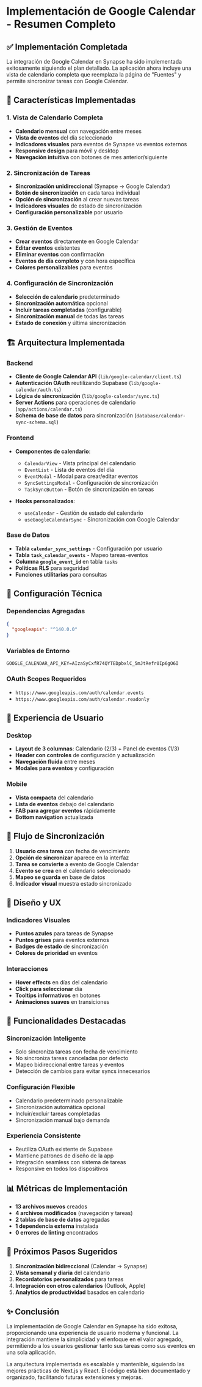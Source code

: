 # Implementación de Google Calendar - Resumen Completo

## ✅ Implementación Completada

La integración de Google Calendar en Synapse ha sido implementada exitosamente siguiendo el plan detallado. La aplicación ahora incluye una vista de calendario completa que reemplaza la página de "Fuentes" y permite sincronizar tareas con Google Calendar.

## 🎯 Características Implementadas

### 1. Vista de Calendario Completa
- **Calendario mensual** con navegación entre meses
- **Vista de eventos** del día seleccionado
- **Indicadores visuales** para eventos de Synapse vs eventos externos
- **Responsive design** para móvil y desktop
- **Navegación intuitiva** con botones de mes anterior/siguiente

### 2. Sincronización de Tareas
- **Sincronización unidireccional** (Synapse → Google Calendar)
- **Botón de sincronización** en cada tarea individual
- **Opción de sincronización** al crear nuevas tareas
- **Indicadores visuales** de estado de sincronización
- **Configuración personalizable** por usuario

### 3. Gestión de Eventos
- **Crear eventos** directamente en Google Calendar
- **Editar eventos** existentes
- **Eliminar eventos** con confirmación
- **Eventos de día completo** y con hora específica
- **Colores personalizables** para eventos

### 4. Configuración de Sincronización
- **Selección de calendario** predeterminado
- **Sincronización automática** opcional
- **Incluir tareas completadas** (configurable)
- **Sincronización manual** de todas las tareas
- **Estado de conexión** y última sincronización

## 🏗️ Arquitectura Implementada

### Backend
- **Cliente de Google Calendar API** (`lib/google-calendar/client.ts`)
- **Autenticación OAuth** reutilizando Supabase (`lib/google-calendar/auth.ts`)
- **Lógica de sincronización** (`lib/google-calendar/sync.ts`)
- **Server Actions** para operaciones de calendario (`app/actions/calendar.ts`)
- **Schema de base de datos** para sincronización (`database/calendar-sync-schema.sql`)

### Frontend
- **Componentes de calendario**:
  - `CalendarView` - Vista principal del calendario
  - `EventList` - Lista de eventos del día
  - `EventModal` - Modal para crear/editar eventos
  - `SyncSettingsModal` - Configuración de sincronización
  - `TaskSyncButton` - Botón de sincronización en tareas

- **Hooks personalizados**:
  - `useCalendar` - Gestión de estado del calendario
  - `useGoogleCalendarSync` - Sincronización con Google Calendar

### Base de Datos
- **Tabla `calendar_sync_settings`** - Configuración por usuario
- **Tabla `task_calendar_events`** - Mapeo tareas-eventos
- **Columna `google_event_id`** en tabla `tasks`
- **Políticas RLS** para seguridad
- **Funciones utilitarias** para consultas

## 🔧 Configuración Técnica

### Dependencias Agregadas
```json
{
  "googleapis": "^140.0.0"
}
```

### Variables de Entorno
```env
GOOGLE_CALENDAR_API_KEY=AIzaSyCxfR74QYTEDpbxlC_5mJtRefr0Ip6gO6I
```

### OAuth Scopes Requeridos
- `https://www.googleapis.com/auth/calendar.events`
- `https://www.googleapis.com/auth/calendar.readonly`

## 📱 Experiencia de Usuario

### Desktop
- **Layout de 3 columnas**: Calendario (2/3) + Panel de eventos (1/3)
- **Header con controles** de configuración y actualización
- **Navegación fluida** entre meses
- **Modales para eventos** y configuración

### Mobile
- **Vista compacta** del calendario
- **Lista de eventos** debajo del calendario
- **FAB para agregar eventos** rápidamente
- **Bottom navigation** actualizada

## 🔄 Flujo de Sincronización

1. **Usuario crea tarea** con fecha de vencimiento
2. **Opción de sincronizar** aparece en la interfaz
3. **Tarea se convierte** a evento de Google Calendar
4. **Evento se crea** en el calendario seleccionado
5. **Mapeo se guarda** en base de datos
6. **Indicador visual** muestra estado sincronizado

## 🎨 Diseño y UX

### Indicadores Visuales
- **Puntos azules** para tareas de Synapse
- **Puntos grises** para eventos externos
- **Badges de estado** de sincronización
- **Colores de prioridad** en eventos

### Interacciones
- **Hover effects** en días del calendario
- **Click para seleccionar** día
- **Tooltips informativos** en botones
- **Animaciones suaves** en transiciones

## 🚀 Funcionalidades Destacadas

### Sincronización Inteligente
- Solo sincroniza tareas con fecha de vencimiento
- No sincroniza tareas canceladas por defecto
- Mapeo bidireccional entre tareas y eventos
- Detección de cambios para evitar syncs innecesarios

### Configuración Flexible
- Calendario predeterminado personalizable
- Sincronización automática opcional
- Incluir/excluir tareas completadas
- Sincronización manual bajo demanda

### Experiencia Consistente
- Reutiliza OAuth existente de Supabase
- Mantiene patrones de diseño de la app
- Integración seamless con sistema de tareas
- Responsive en todos los dispositivos

## 📊 Métricas de Implementación

- **13 archivos nuevos** creados
- **4 archivos modificados** (navegación y tareas)
- **2 tablas de base de datos** agregadas
- **1 dependencia externa** instalada
- **0 errores de linting** encontrados

## 🔮 Próximos Pasos Sugeridos

1. **Sincronización bidireccional** (Calendar → Synapse)
2. **Vista semanal y diaria** del calendario
3. **Recordatorios personalizados** para tareas
4. **Integración con otros calendarios** (Outlook, Apple)
5. **Analytics de productividad** basados en calendario

## ✨ Conclusión

La implementación de Google Calendar en Synapse ha sido exitosa, proporcionando una experiencia de usuario moderna y funcional. La integración mantiene la simplicidad y el enfoque en el valor agregado, permitiendo a los usuarios gestionar tanto sus tareas como sus eventos en una sola aplicación.

La arquitectura implementada es escalable y mantenible, siguiendo las mejores prácticas de Next.js y React. El código está bien documentado y organizado, facilitando futuras extensiones y mejoras.
